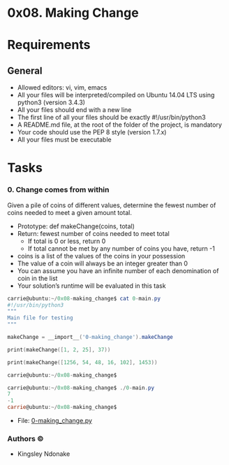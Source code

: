 # 0x08. Making Change

# Requirements
## General
   * Allowed editors: vi, vim, emacs
   * All your files will be interpreted/compiled on Ubuntu 14.04 LTS using python3 (version 3.4.3)
   * All your files should end with a new line
   * The first line of all your files should be exactly #!/usr/bin/python3
   * A README.md file, at the root of the folder of the project, is mandatory
   * Your code should use the PEP 8 style (version 1.7.x)
   * All your files must be executable

# Tasks

### 0. Change comes from within
Given a pile of coins of different values, determine the fewest number of coins needed to meet a given amount total.

   * Prototype: def makeChange(coins, total)
   * Return: fewest number of coins needed to meet total
        * If total is 0 or less, return 0
        * If total cannot be met by any number of coins you have, return -1
   * coins is a list of the values of the coins in your possession
   * The value of a coin will always be an integer greater than 0
   * You can assume you have an infinite number of each denomination of coin in the list
   * Your solution’s runtime will be evaluated in this task

```powershell
carrie@ubuntu:~/0x08-making_change$ cat 0-main.py
#!/usr/bin/python3
"""
Main file for testing
"""

makeChange = __import__('0-making_change').makeChange

print(makeChange([1, 2, 25], 37))

print(makeChange([1256, 54, 48, 16, 102], 1453))

carrie@ubuntu:~/0x08-making_change$
```
```powershell
carrie@ubuntu:~/0x08-making_change$ ./0-main.py
7
-1
carrie@ubuntu:~/0x08-making_change$
```
* File: [0-making_change.py](./0-making_change.py)

### Authors &copy;

- Kingsley Ndonake
